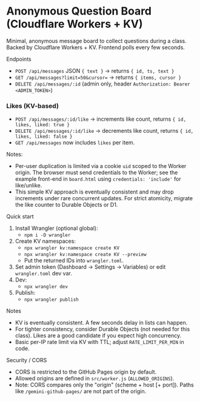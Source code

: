 # Anonymous Question Board (Cloudflare Workers + KV)

Minimal, anonymous message board to collect questions during a class. 
Backed by Cloudflare Workers + KV. Frontend polls every few seconds.

Endpoints
- `POST /api/messages` JSON `{ text }` → returns `{ id, ts, text }`
- `GET /api/messages?limit=50&cursor=` → returns `{ items, cursor }`
- `DELETE /api/messages/:id` (admin only, header `Authorization: Bearer <ADMIN_TOKEN>`)

### Likes (KV-based)

- `POST /api/messages/:id/like` → increments like count, returns `{ id, likes, liked: true }`
- `DELETE /api/messages/:id/like` → decrements like count, returns `{ id, likes, liked: false }`
- `GET /api/messages` now includes `likes` per item.

Notes:
- Per-user duplication is limited via a cookie `uid` scoped to the Worker origin. The browser must send credentials to the Worker; see the example front-end in `board.html` using `credentials: 'include'` for like/unlike.
- This simple KV approach is eventually consistent and may drop increments under rare concurrent updates. For strict atomicity, migrate the like counter to Durable Objects or D1.

Quick start
1) Install Wrangler (optional global):
   - `npm i -D wrangler`
2) Create KV namespaces:
   - `npx wrangler kv:namespace create KV`
   - `npx wrangler kv:namespace create KV --preview`
   - Put the returned IDs into `wrangler.toml`.
3) Set admin token (Dashboard → Settings → Variables) or edit `wrangler.toml` dev var.
4) Dev:
   - `npx wrangler dev`
5) Publish:
   - `npx wrangler publish`

Notes
- KV is eventually consistent. A few seconds delay in lists can happen.
- For tighter consistency, consider Durable Objects (not needed for this class). Likes are a good candidate if you expect high concurrency.
- Basic per-IP rate limit via KV with TTL; adjust `RATE_LIMIT_PER_MIN` in code.

Security / CORS
- CORS is restricted to the GitHub Pages origin by default.
- Allowed origins are defined in `src/worker.js` (`ALLOWED_ORIGINS`).
- Note: CORS compares only the "origin" (scheme + host [+ port]). Paths like `/gemini-github-pages/` are not part of the origin.
